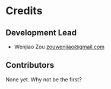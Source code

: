 # Credits


## Development Lead

* Wenjiao Zou <zouwenjiao@gmail.com>

## Contributors

None yet. Why not be the first?
